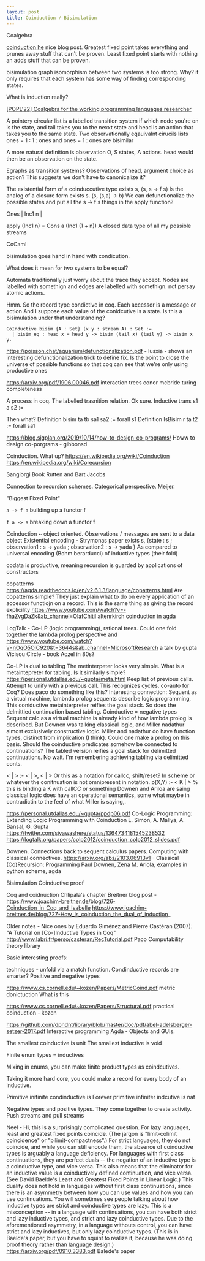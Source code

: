 ```yaml
---
layout: post
title: Coinduction / Bisimulation
---
```



Coalgebra

[coinduction he](https://paulhe.com/2019/04/17/coinduction.html) nice blog post. Greatest fixed point takes everything and prunes away stuff that can't be proven.
Least fixed point starts with nothing an adds stuff that can be proven.

bisimulation
graph isomorphism between two systems is too strong. Why?
it only requires that each system has some way of finding corresponding states.

What is induction really?



[[POPL'22] Coalgebra for the working programming languages researcher](https://www.youtube.com/watch?v=Qb0z1FWT5bw&ab_channel=ACMSIGPLAN)

A pointery circular list is a labelled transition system if which node you're on is the state, and tail takes you to the nexxt state and head is an action that takes you to the same state.
Two observationally eqauivalnt cirucils lists ones = 1 : 1 : ones and   ones = 1 : ones
are bisimilar

A more natural definition is observation O, S states, A actions.
head would then be an observation on the state.

Egraphs as transition systems? Observations of head, argument choice as action?
This suggests we don't have to canonicalize it?

The existential form of a coinduccutive type
exists s, (s, s -> f s)
Is the analog of a closure form  exists s. (s, (s,a) -> b)
We can defunctionalize the possible states and put all the s -> f s things in the apply function?

Ones | Inc1 n |

apply (Inc1 n) = Cons a (Inc1 (1 + n))
A closed data type of all my possible streams


CoCaml

bisimulation goes hand in hand with condicution.

What does it mean for two systems to be equal?

Automata traditionally just worry about the trace they accept.
Nodes are labelled with somethign and edges are labelled with somethign. not persay atomic actions.

Hmm. So the record type condictive in coq. Each accessor is a message or action
And I suppose each value of the conidcutive is a state.
Is this a bisimulation under that understanding?
```
CoInductive bisim {A : Set} (x y : stream A) : Set :=
  | bisim_eq : head x = head y -> bisim (tail x) (tail y) -> bisim x y.
```

https://poisson.chat/aquarium/defunctionalization.pdf - lusxia - shows an interesting defunctionalization trick to define fix.
Is the point to close the universe of possible functions so that coq can see that we're only using productive ones

https://arxiv.org/pdf/1906.00046.pdf interaction trees
conor mcbride turing completeness


A process in coq.
The labelled trasnition relation. Ok sure.
Inductive trans s1 a s2 :=

Then what?
Definition bisim ta tb sa1 sa2 := 
   forall s1
Definition IsBisim r ta t2 := forall sa1 



https://blog.sigplan.org/2019/10/14/how-to-design-co-programs/
Howw to design co-porgrams - gibbonsd

Coinduction. What up?
https://en.wikipedia.org/wiki/Coinduction
https://en.wikipedia.org/wiki/Corecursion

Sangiorgi Book
Rutten and Bart Jacobs

Connection to recursion schemes. Categorical perspective. Meijer.


"Biggest Fixed Point"

`a -> f a` building up a functor f

`f a -> a` breaking down a functor f



Coinduction ~ object oriented.
Observations / messages are sent to a data object
Existential encoding - Strymonas paper
exists s, {state : s ;  observation1 : s -> yada ; observation2 : s -> yada  }
As compared to universal encoding (Bohm berarducci) of inductive types (their fold)

codata is productive, meaning recursion is guarded by applications of constructors



copatterns
https://agda.readthedocs.io/en/v2.6.1.3/language/copatterns.html
Are copatterns simple? They just explain what to do on every application of an accessor functiojn
on a record. This is the same thing as giving the record explicility
https://www.youtube.com/watch?v=-fhaZvgDaZk&ab_channel=OlafChitil altenrkirch coinduction in agda


LogTalk -
Co-LP (logic programming), rational trees. Could one fold together the lambda prolog perspective and 
https://www.youtube.com/watch?v=nOqO5OlC920&t=3644s&ab_channel=MicrosoftResearch a talk by gupta
Vicisou Circle - book
Aczel in 80s?


Co-LP is dual to tabling
The metinterpeter looks very simple. What is a metaintepreter for tabling. Is it similarly simple?
https://personal.utdallas.edu/~gupta/meta.html
Keep list of previous calls. Attempt to unify with a previous call. This recognizes cycles.
co-auto for Coq? Does paco do something like this?
Interesting connection: Sequent as a virtual machine, lambnda prolog sequents describe logic programming, This coniductive metainterpreter reifies the goal stack. So does the delmittied continuation based tabling. Coinductive = negative types
Sequent calc as a virtual machine is already kind of how lambda prolog is described. But Downen was talking classical logic, and Miller nadathur almost exclusively constructive logic. Miller and nadathur do have function types, distinct from implication (I think). 
Could one make a prolog on this basis. Should the coinductive predicates somehow be connected to continuations? The tabled version reifies a goal stack for delimitted continuations. No wait. I'm remembering achieving tabling via delimitted conts.

<   |   > :- < | >,  <  |  >
Or this as a notation for callcc, shift/reset? In scheme or whatever the conitnuation is not omnipresent in notation.
p(X,Y) :-  < K |     >  % this is binding a K with callCC or something
Downen and Ariloa are saing classical logic does have an operational semantics, some what maybe in contradictin to the feel of what Miller is saying,.


https://personal.utdallas.edu/~gupta/ppdp06.pdf  Co-Logic Programming: Extending Logic Programming
with Coinduction L. Simon, A. Mallya, A. Bansal, G. Gupta
https://twitter.com/sivawashere/status/1364734181545238532
https://logtalk.org/papers/colp2012/coinduction_colp2012_slides.pdf



Downen. Connections back to sequent calculus papers. Computing with classical connectives.
https://arxiv.org/abs/2103.06913v1 - Classical (Co)Recursion: Programming
Paul Downen, Zena M. Ariola, examples in python scheme, agda



Bisimulation
Coinductive proof


Coq and coidnuction
Chlipala's chapter
Breitner blog post - https://www.joachim-breitner.de/blog/726-Coinduction_in_Coq_and_Isabelle
https://www.joachim-breitner.de/blog/727-How_is_coinduction_the_dual_of_induction_

Older notes - Nice ones by
Eduardo Giménez and Pierre Castéran (2007). "A Tutorial on [Co-]Inductive Types in Coq"  http://www.labri.fr/perso/casteran/RecTutorial.pdf
Paco
Computability theory library

Basic interesting proofs:

techniques - unfold via a match function.
Condinductive records are smarter?
Positive and negative types


https://www.cs.cornell.edu/~kozen/Papers/MetricCoind.pdf metric donictuction
What is this

https://www.cs.cornell.edu/~kozen/Papers/Structural.pdf practical coinduction - kozen

https://github.com/dpndnt/library/blob/master/doc/pdf/abel-adelsberger-setzer-2017.pdf
Interactive programming Agda - Objects and GUIs.


The smallest coinductive is unit
The smallest inductive   is void

Finite enum types = inductives

Mixing in enums, you can make finite product types as coindcutives.

Taking it more hard core, you could make a record for every body of an inductive.

Primitive inifinite condinductive is Forever
primitive infiniter indcutive     is nat


Negative types and positive types. They come together to create activity.
Push streams and pull streams

Neel - 
Hi, this is a surprisingly complicated question.
For lazy languages, least and greatest fixed points coincide. (The jargon is "limit-colimit coincidence" or "bilimit-compactness".)
For strict languages, they do not coincide, and while you can still encode them, the absence of coinductive types is arguably a language deficiency.
For languages with first class continuations, they are perfect duals -- the negation of an inductive type is a coinductive type, and vice versa. This also means that the eliminator for an inductive value is a coinductively defined continuation, and vice versa. (See David Baelde's Least and Greatest Fixed Points in Linear Logic.)
This duality does not hold in languages without first class continuations, since there is an asymmetry between how you can use values and how you can use continuations.
You will sometimes see people talking about how inductive types are strict and coinductive types are lazy. This is a misconception -- in a language with continuations, you can have both strict and lazy inductive types, and strict and lazy coinductive types. Due to the aforementioned asymmetry, in a language withouts control, you can have strict and lazy inductives, but only lazy coinductive types. (This is in Baelde's paper, but you have to squint to realize it, because he was doing proof theory rather than language design.)
https://arxiv.org/pdf/0910.3383.pdf Balede's paper